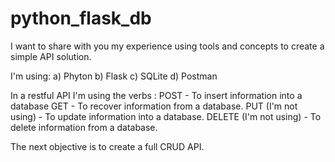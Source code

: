 # python_flask_db
 I want to share with you my experience using tools and concepts to create a simple API solution.

I'm using: a) Phyton b) Flask c) SQLite d) Postman

In a restful API I'm using the verbs : 
POST - To insert information into a database 
GET - To recover information from a database.
PUT (I'm not using) - To update information into a database.
DELETE (I'm not using) - To delete information from a database.

The next objective is to create a full CRUD API. 
